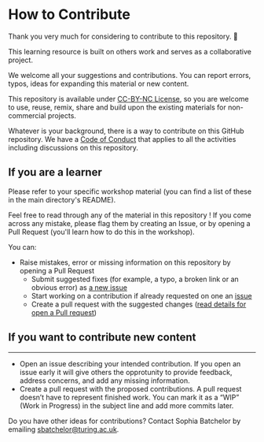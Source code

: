 # How to Contribute 

Thank you very much for considering to contribute to this repository. :tada:

This learning resource is built on others work and serves as a collaborative project.

We welcome all your suggestions and contributions.
You can report errors, typos, ideas for expanding this material or new content.

This repository is available under [CC-BY-NC License](/LICENSE), so you are welcome to use, reuse, remix, share and build upon the existing materials for non-commercial projects.

Whatever is your background, there is a way to contribute on this GitHub repository. 
We have a [Code of Conduct](/CODE_OF_CONDUCT.md) that applies to all the activities including discussions on this repository.

## If you are a learner
Please refer to your specific workshop material (you can find a list of these in the main directory's README). 

Feel free to read through any of the material in this repository ! 
If you come across any mistake, please flag them by creating an Issue, or by opening a Pull Request (you'll learn how to do this in the workshop).

You can:
* Raise mistakes, error or missing information on this repository by opening a Pull Request
  * Submit suggested fixes (for example, a typo, a broken link or an obvious error) as [a new issue](https://github.com/malvikasharan/developing_collaborative_document/issues/new)
  * Start working on a contribution if already requested on one an [issue](https://github.com/malvikasharan/developing_collaborative_document/issues)
  * Create a pull request with the suggested changes ([read details for open a Pull request](https://opensource.guide/how-to-contribute/#opening-a-pull-request))
  
## If you want to contribute new content
---
 - Open an issue describing your intended contribution. If you open an issue early it will give others the opprotunity to provide feedback, address concerns, and add any missing information. 
 - Create a pull request with the proposed contributions. A pull request doesn’t have to represent finished work. You can mark it as a “WIP” (Work in Progress) in the subject line and add more commits later.
 
 Do you have other ideas for contributions? Contact Sophia Batchelor by emailing sbatchelor@turing.ac.uk.
